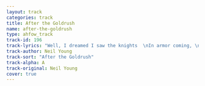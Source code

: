 ```yaml
---
layout: track
categories: track
title: After the Goldrush
name: after-the-goldrush
type: ahfow_track
track-id: 196
track-lyrics: "Well, I dreamed I saw the knights  \nIn armor coming, \nSaying something about a queen. \nThere were peasants singing and  \nDrummers drumming \nAnd the archer split the tree. \nThere was a fanfare blowing  \nTo the sun \nThat was floating on the breeze. \nLook at Mother Nature on the run  \nIn the nineteen seventies. \nLook at Mother Nature on the run  \nIn the nineteen seventies. \n\nI was lying in a burned out basement \nWith the full moon in my eyes. \nI was hoping for replacement \nWhen the sun burst thru the sky. \nThere was a band playing in my head \nAnd I felt like getting high. \nI was thinking about what a  \nFriend had said  \nI was hoping it was a lie. \nThinking about what a  \nFriend had said  \nI was hoping it was a lie. \n\nWell, I dreamed I saw the silver   \nSpace ships flying \nIn the yellow haze of the sun, \nThere were children crying  \nAnd colors flying \nAll around the chosen ones. \nAll in a dream, all in a dream  \nThe loading had begun. \nThey were flying Mother Nature's  \nSilver seed to a new home in the sun. \nFlying Mother Nature's  \nSilver seed to a new home."
track-author: Neil Young
track-sort: "After the Goldrush"
track-alpha: A
track-original: Neil Young
cover: true
---
```

